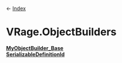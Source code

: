 ← [Index](Api-Index)

# VRage.ObjectBuilders

**[MyObjectBuilder_Base](VRage.ObjectBuilders.MyObjectBuilder_Base)**  
**[SerializableDefinitionId](VRage.ObjectBuilders.SerializableDefinitionId)**

